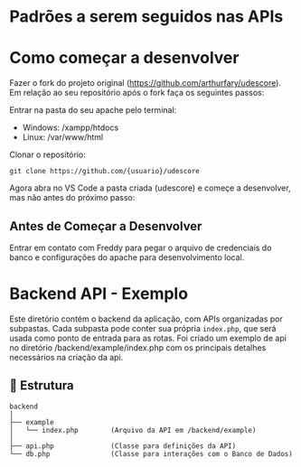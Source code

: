 # Padrões a serem seguidos nas APIs

# Como começar a desenvolver

Fazer o fork do projeto original (https://github.com/arthurfary/udescore).
Em relação ao seu repositório após o fork faça os seguintes passos:

Entrar na pasta do seu apache pelo terminal:
- Windows: /xampp/htdocs
- Linux: /var/www/html

Clonar o repositório:

```
git clone https://github.com/{usuario}/udescore
```

Agora abra no VS Code a pasta criada (udescore) e começe a desenvolver, mas não antes do próximo passo:

## Antes de Começar a Desenvolver

Entrar em contato com Freddy para pegar o arquivo de credenciais do banco e configurações do apache para desenvolvimento local.

# Backend API - Exemplo

Este diretório contém o backend da aplicação, com APIs organizadas por subpastas. Cada subpasta pode conter sua própria `index.php`, que será usada como ponto de entrada para as rotas.
Foi criado um exemplo de api no diretório /backend/example/index.php com os principais detalhes necessários na criação da api.

## 📁 Estrutura

```
backend
│
├── example
│   └── index.php        (Arquivo da API em /backend/example)
│
├── api.php              (Classe para definições da API)
└── db.php               (Classe para interações com o Banco de Dados)
```
